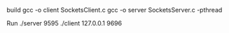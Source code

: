 build
gcc -o client SocketsClient.c
gcc -o server SocketsServer.c -pthread

Run 
 ./server 9595
 ./client 127.0.0.1 9696
